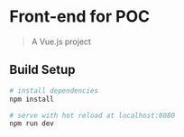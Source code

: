 # Front-end for POC

> A Vue.js project

## Build Setup

``` bash
# install dependencies
npm install

# serve with hot reload at localhost:8080
npm run dev
```
